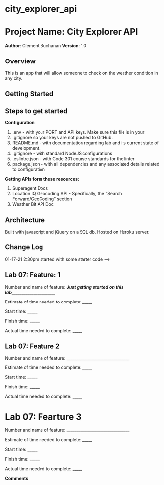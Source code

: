 # city_explorer_api

# Project Name: City Explorer API

**Author**: Clement Buchanan
**Version**: 1.0

## Overview
<!-- Provide a high level overview of what this application is and why you are building it, beyond the fact that it's an assignment for this class. (i.e. What's your problem domain?) -->
This is an app that will allow someone to check on the weather condition in any city.

## Getting Started
<!-- What are the steps that a user must take in order to build this app on their own machine and get it running? -->

## Steps to get started

__Configuration__

1. .env - with your PORT and API keys. Make sure this file is in your
1. .gitignore so your keys are not pushed to GitHub.
1. README.md - with documentation regarding lab and its current state of development.
1. .gitignore - with standard NodeJS configurations
1. .eslintrc.json - with Code 301 course standards for the linter
1. package.json - with all dependencies and any associated details related to configuration

__Getting APIs form these resources:__

1. Superagent Docs
1. Location IQ Geocoding API - Specifically, the “Search Forward/GeoCoding” section
1. Weather Bit API Doc


## Architecture
<!-- Provide a detailed description of the application design. What technologies (languages, libraries, etc) you're using, and any other relevant design information. -->
Built with javascript and jQuery on a SQL db. Hosted on Heroku server.

## Change Log
<!-- Use this area to document the iterative changes made to your application as each feature is successfully implemented. Use time stamps. Here's an examples:

01-01-2001 4:59pm - Application now has a fully-functional express server, with a GET route for the location resource.

## Credits and Collaborations
<!-- Give credit (and a link) to other people or resources that helped you build this application. -->
01-17-21 2:30pm started with some starter code
-->

## Lab 07: Feature: 1

Number and name of feature: _____Just getting started on this lab___________________________

Estimate of time needed to complete: _____

Start time: _____

Finish time: _____

Actual time needed to complete: _____


## Lab 07: Feature 2

Number and name of feature: ________________________________

Estimate of time needed to complete: _____

Start time: _____

Finish time: _____

Actual time needed to complete: _____

# Lab 07: Fearture 3

Number and name of feature: ________________________________

Estimate of time needed to complete: _____

Start time: _____

Finish time: _____

Actual time needed to complete: _____

__Comments__

